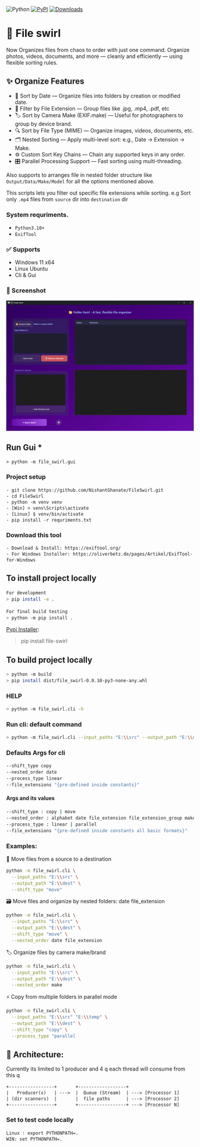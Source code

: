 
![Python](https://img.shields.io/badge/python-3.10%2B-blue?logo=python&logoColor=white)
[![PyPI](https://img.shields.io/pypi/v/file-swirl?color=brightgreen&logo=pypi)](https://pypi.org/project/file-swirl/)
[![Downloads](https://img.shields.io/pypi/dm/file-swirl?label=Downloads&logo=pypi&color=blue)](https://pypi.org/project/file-swirl/)

# 📁 File swirl

Now Organizes files from chaos to order with just one command.
Organize photos, videos, documents, and more — cleanly and efficiently — using flexible sorting rules.



## ✨ Organize Features
- 📅 Sort by Date — Organize files into folders by creation or modified date.
- 🧩 Filter by File Extension — Group files like .jpg, .mp4, .pdf, etc
- 🏷️ Sort by Camera Make (EXIF.make) — Useful for photographers to group by device brand.
- 🔍 Sort by File Type (MIME) — Organize images, videos, documents, etc.
- 🗂️ Nested Sorting — Apply multi-level sort: e.g., Date → Extension → Make.
- ⚙️ Custom Sort Key Chains — Chain any supported keys in any order.
- 🎛️ Parallel Processing Support — Fast sorting using multi-threading.



Also supports to arranges file in nested folder structure like `Output/Data/Make/Model` for all the options mentioned above.

This scripts lets you filter out specific file extensions while sorting.
e.g Sort only `.mp4` files from `source` dir into `destination` dir



### System requriments.
- `Python3.10+`
- `ExifTool`

### ✅ Supports
- Windows 11 x64
- Linux Ubuntu
- Cli & Gui


### 📸 Screenshot

![FileSwirl UI](assets/screenshot.png)

## Run Gui *
```
> python -m file_swirl.gui
```



### Project setup
```
- git clone https://github.com/NishantGhanate/FileSwirl.git
- cd FileSwirl
- python -m venv venv
- [Win] > venv\Scripts\activate
- [Linux] $ venv/bin/activate
- pip install -r requriments.txt
```

### Download this tool
```
- Download & Install: https://exiftool.org/
- For Windows Installer: https://oliverbetz.de/pages/Artikel/ExifTool-for-Windows
```

## To install project locally
```bash
For development
> pip install -e .

For final build testing
> python -m pip install .
```
[Pypi Installer](https://pypi.org/project/file-swirl/):
> pip install file-swirl

## To build project locally
```bash
> python -m build
> pip install dist/file_swirl-0.0.10-py3-none-any.whl
```

### HELP
```bash
> python -m file_swirl.cli -h
```


### Run cli: default command
```bash
> python -m file_swirl.cli --input_paths "E:\\src" --output_path "E:\\dest"
```

### Defaults Args for cli
```bash
--shift_type copy
--nested_order date
--process_type linear
--file_extensions "{pre-defined inside constants}"
```

#### Args and its values
```bash
--shift_type : copy | move
--nested_order : alphabet date file_extension file_extension_group make model
--process_type : linear | parallel
--file_extensions "{pre-defined inside constants all basic formats}"
```

### Examples:

🔁 Move files from a source to a destination
```bash
python -m file_swirl.cli \
  --input_paths "E:\\src" \
  --output_path "E:\\dest" \
  --shift_type "move"
```

🗃️ Move files and organize by nested folders: date file_extension
```bash
python -m file_swirl.cli \
  --input_paths "E:\\src" \
  --output_path "E:\\dest" \
  --shift_type "move" \
  --nested_order date file_extension
```

🏷️ Organize files by camera make/brand
```bash
python -m file_swirl.cli \
  --input_paths "E:\\src" \
  --output_path "E:\\dest" \
  --nested_order make
```

⚡ Copy from multiple folders in parallel mode
```bash
python -m file_swirl.cli \
  --input_paths "E:\\src" "E:\\temp" \
  --output_path "E:\\dest" \
  --shift_type "copy" \
  --process_type "parallel
```




## 🧱 Architecture:
Currently its limited to 1 producer and 4 q each thread will consume from this q
```
+-----------------+       +------------------+
|   Producer(s)   | --->  |  Queue (Stream)  | ---> [Processor 1]
| (dir scanners)  |       |  file paths      | ---> [Processor 2]
+-----------------+       +------------------+ ---> [Processor N]
```


### Set to test code locally
```
Linux : export PYTHONPATH=.
WIN: set PYTHONPATH=.
```

